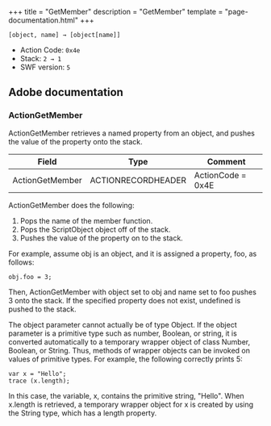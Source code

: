 +++
title = "GetMember"
description = "GetMember"
template = "page-documentation.html"
+++

```
[object, name] → [object[name]]
```

- Action Code: `0x4e`
- Stack: `2 → 1`
- SWF version: `5`

## Adobe documentation

### ActionGetMember

ActionGetMember retrieves a named property from an object, and pushes the value of the property onto the
stack.

| Field           | Type               | Comment           |
|-----------------|--------------------|-------------------|
| ActionGetMember | ACTIONRECORDHEADER | ActionCode = 0x4E |

ActionGetMember does the following:

1. Pops the name of the member function.
2. Pops the ScriptObject object off of the stack.
3. Pushes the value of the property on to the stack.

For example, assume obj is an object, and it is assigned a property, foo, as follows:
```as2
obj.foo = 3;
```

Then, ActionGetMember with object set to obj and name set to foo pushes 3 onto the stack. If the specified
property does not exist, undefined is pushed to the stack.

The object parameter cannot actually be of type Object. If the object parameter is a primitive type such as
number, Boolean, or string, it is converted automatically to a temporary wrapper object of class Number,
Boolean, or String. Thus, methods of wrapper objects can be invoked on values of primitive types. For example,
the following correctly prints 5:

```as2
var x = "Hello";
trace (x.length);
```

In this case, the variable, x, contains the primitive string, "Hello". When x.length is retrieved, a temporary
wrapper object for x is created by using the String type, which has a length property.

